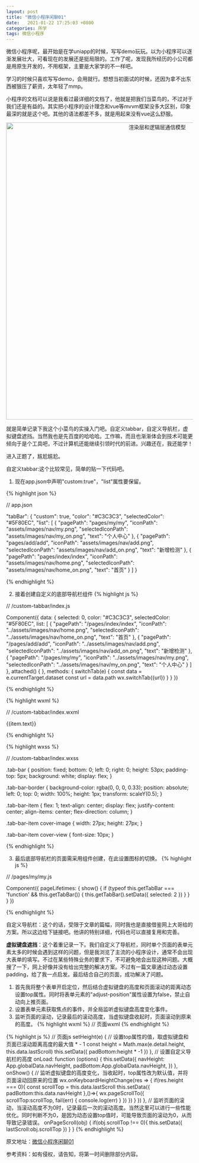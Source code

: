 ```yaml
---
layout: post
title: "微信小程序闲聊01"
date:   2021-01-22 17:25:03 +0800
categories: 所学
tags: 微信小程序
---
```



微信小程序呢，最开始是在学uniapp的时候，写写demo玩玩。以为小程序可以逐渐发展壮大，可看现在的发展还是挺局限的。工作了呢，发现我所经历的小公司都是用原生开发的，不用框架，主要是大家学的不一样吧。

学习的时候只喜欢写写demo，会用就行。想想当初面试的时候，还因为拿不出东西被狠压了薪资，太年轻了mmp。

小程序的文档可以说是我看过最详细的文档了，他就是把我们当菜鸟的，不过对于我们还是有益的。其实把小程序的设计理念和vue等mvvm框架没多大区别，印象最深的就是这个吧。其他的语法都差不多，就是用起来没有vue这么舒服。

<div align=center>
  <img src="{{site.baseurl}}/assets/res/01260101.png" width="800" alt="渲染层和逻辑层通信模型"/>
</div>

就是简单记录下我这个小菜鸟的实操入门吧。自定义tabbar，自定义导航栏，虚拟键盘遮挡。当然我也是先百度的哈哈哈。工作嘛，而且也渐渐体会到技术可能更倾向于是个工具吧，不过计算机还能继续引领时代的前进。兴趣还在，我还能学！

进入正题了，尴尬尴尬。

自定义tabbar:这个比较常见，简单的贴一下代码吧。
1. 现在app.json中声明"custom:true"，"list"属性要保留。

{% highlight json %}

// app.json

  "tabBar": {
    "custom": true,
    "color": "#C3C3C3",
    "selectedColor": "#5F80EC",
    "list": [
      {
        "pagePath": "pages/my/my",
        "iconPath": "assets/images/nav/my.png",
        "selectedIconPath": "assets/images/nav/my_on.png",
        "text": "个人中心"
      },
      {
        "pagePath": "pages/add/add",
        "iconPath": "assets/images/nav/add.png",
        "selectedIconPath": "assets/images/nav/add_on.png",
        "text": "新增检测"
      },
      {
        "pagePath": "pages/index/index",
        "iconPath": "assets/images/nav/home.png",
        "selectedIconPath": "assets/images/nav/home_on.png",
        "text": "首页"
      }
    ]
  }

{% endhighlight %}

2. 接着创建自定义的底部导航栏组件
{% highlight js %}

// /custom-tabbar/index.js

Component({
    data: {
        selected: 0,
        color: "#C3C3C3",
        selectedColor: "#5F80EC",
        list: [
            {
                "pagePath": "/pages/index/index",
                "iconPath": "../assets/images/nav/home.png",
                "selectedIconPath": "../assets/images/nav/home_on.png",
                "text": "首页"
            },
            {
                "pagePath": "/pages/add/add",
                "iconPath": "../assets/images/nav/add.png",
                "selectedIconPath": "../assets/images/nav/add_on.png",
                "text": "新增检测"
            },
            {
                "pagePath": "/pages/my/my",
                "iconPath": "../assets/images/nav/my.png",
                "selectedIconPath": "../assets/images/nav/my_on.png",
                "text": "个人中心"
            }
        ]
    },
    attached() {
    },
    methods: {
        switchTab(e) {
            const data = e.currentTarget.dataset
            const url = data.path
            wx.switchTab({url})
        }
    }
})

{% endhighlight %}



{% highlight wxml %}

// /custom-tabbar/index.wxml 

<cover-view class="tab-bar">
    <cover-view class="tab-bar-border"></cover-view>
    <cover-view wx:for="{{list}}" wx:key="index" class="tab-bar-item" data-path="{{item.pagePath}}" data-index="{{index}}" bindtap="switchTab">
        <cover-image src="{{selected === index ? item.selectedIconPath : item.iconPath}}"></cover-image>
        <cover-view style="color: {{selected === index ? selectedColor : color}}">{{item.text}}</cover-view>
    </cover-view>
</cover-view>

{% endhighlight %}



{% highlight wxss %}

// /custom-tabbar/index.wxss

.tab-bar {
    position: fixed;
    bottom: 0;
    left: 0;
    right: 0;
    height: 53px;
    padding-top: 5px;
    background: white;
    display: flex;
}

.tab-bar-border {
    background-color: rgba(0, 0, 0, 0.33);
    position: absolute;
    left: 0;
    top: 0;
    width: 100%;
    height: 1px;
    transform: scaleY(0.5);
}

.tab-bar-item {
    flex: 1;
    text-align: center;
    display: flex;
    justify-content: center;
    align-items: center;
    flex-direction: column;
}

.tab-bar-item cover-image {
    width: 27px;
    height: 27px;
}

.tab-bar-item cover-view {
    font-size: 10px;
}

{% endhighlight %}


3. 最后底部导航栏的页面需采用组件创建，在此设置图标的切换。
{% highlight js %}

// /pages/my/my.js

Component({
  pageLifetimes: {
    show() {
      if (typeof this.getTabBar === 'function' &&
        this.getTabBar()) {
        this.getTabBar().setData({
          selected: 2
        })
      }
    }
  }
})

{% endhighlight %}




自定义导航栏：这个的话，受限于文章的篇幅，同时我也是直接借鉴网上大哥给的方案。所以这边给下链接吧。他讲的特别详细，代码也可以直接复用和完善。<a href="https://www.cnblogs.com/sese/p/9761713.html" target="_blank"></a>

**虚拟键盘遮挡**：这个着重记录一下。我们自定义了导航栏，同时单个页面的表单元素太多的时候会遇到这样的问题，但是我浏览了主流的小程序设计，通常不会出现大表单的填写。不过在某些特殊业务的要求下，不可避免地会出现这种问题。大概搜了一下，网上好像并没有给出完整的解决方案。不过有一篇文章通过动态设置padding，给了我一点启发。最后结合自己的页面，成功解决了问题。

1. 首先我将整个表单开启定位，然后结合虚拟键盘的高度和页面滚动的距离动态设置top属性。同时将表单元素的"adjust-position"属性设置为false，禁止自动向上推页面。
2. 设置表单元素获取焦点的事件，并全局监听虚拟键盘高度变化事件。
3. 监听页面的滚动，记录最后的滚动高度，当虚拟键盘收起时，页面滚动到原来的高度。
{% highlight wxml %}
// 页面wxml
<van-field
	model:value="{{ build.constructionCom }}"
    clearable
    adjust-position="{{false}}"
    bind:focus="setHeight"
    label="施工单位"
    placeholder="请输入"
/>
{% endhighlight %}

{% highlight js %}
// 页面js
setHeight(e) {
		// 设置top属性的值，取虚拟键盘和页面已滚动距离高度的最大值 * - 1
        const height = Math.max(e.detail.height, this.data.lastScroll)
        this.setData({
            padBottom:height * -1
        })
    },
    // 设置自定义导航栏的高度
    onLoad: function (options) {
        this.setData({
            navHeight: App.globalData.navHeight,
            padBottom:App.globalData.navHeight,
        })
    },
    onShow() {
    // 监听虚拟键盘的高度变化，当收起时，top属性改为默认值，并将页面滚动回原来的位置
        wx.onKeyboardHeightChange(res => {
            if(res.height === 0){
                const scrollTop = this.data.lastScroll
                this.setData({
                    padBottom:this.data.navHeight
                },()=>{
                        wx.pageScrollTo({
                            scrollTop:scrollTop,
                            fail(err) {
                                console.log(err)
                            }
                        })
                })
            }
        })
    },
    // 监听页面的滚动，当滚动高度不为0时，记录最后一次的滚动高度。当然这里可以进行一些性能优化。同时判断不为0，是因为动态设置top值时，可能导致页面的滚动为0，从而导致记录错误。
    onPageScroll(obj) {
        if(obj.scrollTop !== 0){
            this.setData({
                lastScroll:obj.scrollTop
            })
        }
    }
{% endhighlight %}



原文地址：<a href="https://zzfd.github.io/2021/01/26/微信小程序闲聊01">微信小程序闲聊01</a>

参考资料：如有侵权，请告知，将第一时间删除部分内容。
